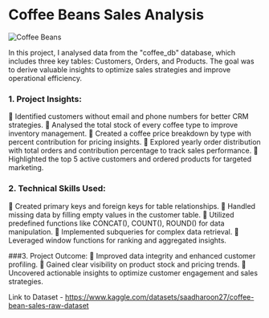 # Coffee Beans Sales Analysis

![Coffee Beans](https://github.com/user-attachments/assets/8bad9ba8-2e70-4948-a0b5-fe7610cd1dcb)

In this project, I analysed data from the "coffee_db" database, which includes three key tables: Customers, Orders, and Products. The goal was to derive valuable insights to optimize sales strategies and improve operational efficiency.

### 1. Project Insights:
🔶 Identified customers without email and phone numbers for better CRM strategies.
🔶 Analysed the total stock of every coffee type to improve inventory management.
🔶 Created a coffee price breakdown by type with percent contribution for pricing insights.
🔶 Explored yearly order distribution with total orders and contribution percentage to track sales performance.
🔶 Highlighted the top 5 active customers and ordered products for targeted marketing.

### 2. Technical Skills Used:
🔷 Created primary keys and foreign keys for table relationships.
🔷 Handled missing data by filling empty values in the customer table.
🔷 Utilized predefined functions like CONCAT(), COUNT(), ROUND() for data manipulation.
🔷 Implemented subqueries for complex data retrieval.
🔷 Leveraged window functions for ranking and aggregated insights.

###3. Project Outcome:
🎯 Improved data integrity and enhanced customer profiling.
🎯 Gained clear visibility on product stock and pricing trends.
🎯 Uncovered actionable insights to optimize customer engagement and sales strategies.

Link to Dataset - https://www.kaggle.com/datasets/saadharoon27/coffee-bean-sales-raw-dataset
